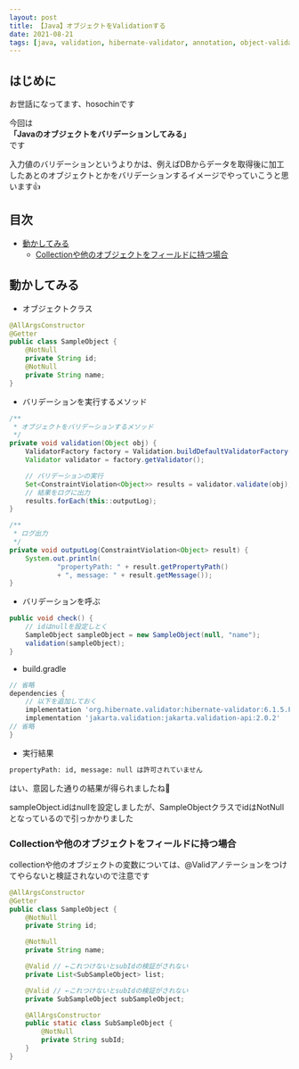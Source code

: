 ```yaml
---
layout: post
title: 【Java】オブジェクトをValidationする
date: 2021-08-21
tags: [java, validation, hibernate-validator, annotation, object-validation]
---
```


## はじめに

お世話になってます、hosochinです

今回は  
**「Javaのオブジェクトをバリデーションしてみる」**  
です

入力値のバリデーションというよりかは、例えばDBからデータを取得後に加工したあとのオブジェクトとかをバリデーションするイメージでやっていこうと思います👍

## 目次

- [動かしてみる](#動かしてみる)
  - [Collectionや他のオブジェクトをフィールドに持つ場合](#collectionや他のオブジェクトをフィールドに持つ場合)

## 動かしてみる

* オブジェクトクラス

```java
@AllArgsConstructor
@Getter
public class SampleObject {
    @NotNull
    private String id;
    @NotNull
    private String name;
}
```

* バリデーションを実行するメソッド

```java
/**
 * オブジェクトをバリデーションするメソッド
 */
private void validation(Object obj) {
    ValidatorFactory factory = Validation.buildDefaultValidatorFactory();
    Validator validator = factory.getValidator();

    // バリデーションの実行
    Set<ConstraintViolation<Object>> results = validator.validate(obj);
    // 結果をログに出力
    results.forEach(this::outputLog);
}

/**
 * ログ出力
 */
private void outputLog(ConstraintViolation<Object> result) {
    System.out.println(
            "propertyPath: " + result.getPropertyPath()
            + ", message: " + result.getMessage());
}
```

* バリデーションを呼ぶ

```java
public void check() {
    // idはnullを設定しとく
    SampleObject sampleObject = new SampleObject(null, "name");
    validation(sampleObject);
}
```

* build.gradle

```gradle
// 省略
dependencies {
    // 以下を追加しておく
    implementation 'org.hibernate.validator:hibernate-validator:6.1.5.Final'
    implementation 'jakarta.validation:jakarta.validation-api:2.0.2'
// 省略
}
```

* 実行結果

```bash
propertyPath: id, message: null は許可されていません
```

はい、意図した通りの結果が得られましたね🍺

sampleObject.idはnullを設定しましたが、SampleObjectクラスでidはNotNullとなっているので引っかかりました

### Collectionや他のオブジェクトをフィールドに持つ場合

collectionや他のオブジェクトの変数については、@Validアノテーションをつけてやらないと検証されないので注意です

```java
@AllArgsConstructor
@Getter
public class SampleObject {
    @NotNull
    private String id;

    @NotNull
    private String name;

    @Valid // ←これつけないとsubIdの検証がされない
    private List<SubSampleObject> list;

    @Valid // ←これつけないとsubIdの検証がされない
    private SubSampleObject subSampleObject;

    @AllArgsConstructor
    public static class SubSampleObject {
        @NotNull
        private String subId;
    }
}
```
